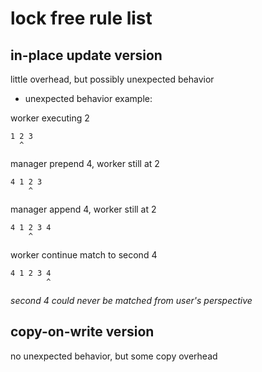 # lock free rule list
## in-place update version
little overhead, but possibly unexpected behavior
- unexpected behavior example:

worker executing 2
```
1 2 3
  ^
```
manager prepend 4, worker still at 2
```
4 1 2 3
    ^
```
manager append 4, worker still at 2
```
4 1 2 3 4
    ^
```
worker continue match to second 4
```
4 1 2 3 4
        ^
```

*second 4 could never be matched from user's perspective*

## copy-on-write version
no unexpected behavior, but some copy overhead



